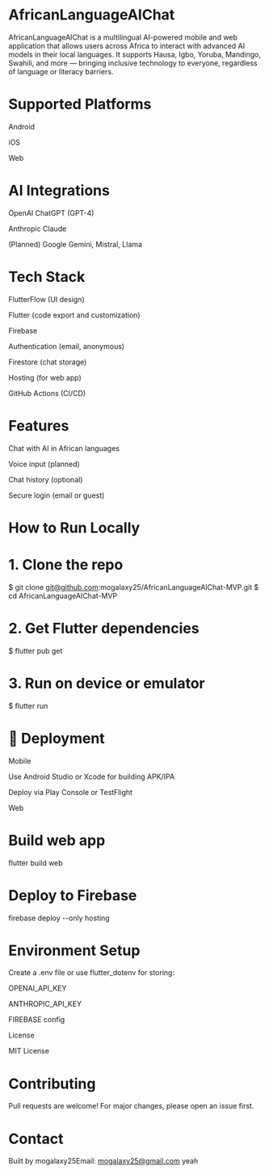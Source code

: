 AfricanLanguageAIChat
========================================================================================================

AfricanLanguageAIChat is a multilingual AI-powered mobile and web application that 
allows users across Africa to interact with advanced AI models in their local languages.
It supports Hausa, Igbo, Yoruba, Mandingo, Swahili, and more — bringing inclusive technology to everyone, 
regardless of language or literacy barriers.

Supported Platforms
====================

Android

iOS 

Web 

AI Integrations
=======================================

OpenAI ChatGPT (GPT-4)

Anthropic Claude

(Planned) Google Gemini, Mistral, Llama

Tech Stack
=======================================

FlutterFlow (UI design)

Flutter (code export and customization)

Firebase

Authentication (email, anonymous)

Firestore (chat storage)

Hosting (for web app)

GitHub Actions (CI/CD)

Features
=====================================
Chat with AI in African languages

Voice input (planned)

Chat history (optional)

Secure login (email or guest)

How to Run Locally
====================================================================

# 1. Clone the repo
$ git clone git@github.com:mogalaxy25/AfricanLanguageAIChat-MVP.git
$ cd AfricanLanguageAIChat-MVP

# 2. Get Flutter dependencies
$ flutter pub get

# 3. Run on device or emulator
$ flutter run

🚀 Deployment
==================================================

Mobile

Use Android Studio or Xcode for building APK/IPA

Deploy via Play Console or TestFlight

Web

# Build web app
flutter build web

# Deploy to Firebase
firebase deploy --only hosting

Environment Setup
=======================================================

Create a .env file or use flutter_dotenv for storing:

OPENAI_API_KEY

ANTHROPIC_API_KEY

FIREBASE config

License

MIT License

Contributing
=============

Pull requests are welcome! For major changes, please open an issue first.

Contact
========================================================================

Built by mogalaxy25Email: mogalaxy25@gmail.com yeah
